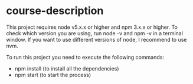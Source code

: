 # course-description

This project requires node v5.x.x or higher and npm 3.x.x or higher.
To check which version you are using, run node -v and npm -v in a terminal window.
If you want to use different versions of node, I recommend to use nvm.

To run this project you need to execute the following commands:
- npm install (to install all the dependencies)
- npm start (to start the process)